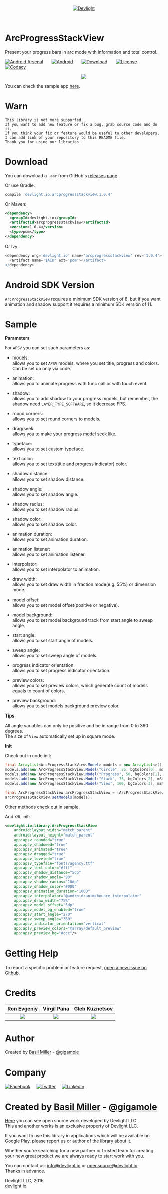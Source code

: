<br/>
<p align="center">
  <a href="http://devlight.io">
      <img src ="https://drive.google.com/uc?export=download&id=0BxPO_UeS7wScLVBKck51Z1Rzb0E" alt="Devlight"/>
  </a>
</p>
<br/>

ArcProgressStackView
====================

Present your progress bars in arc mode with information and total control.

[![Android Arsenal](https://drive.google.com/uc?export=download&id=0BxPO_UeS7wScVWk2RmJHNGJGWUk)](http://android-arsenal.com/details/1/3308)
&nbsp;&nbsp;&nbsp;&nbsp;&nbsp;
[![Android](https://drive.google.com/uc?export=download&id=0BxPO_UeS7wSccEZaclNGN0R5OWc)](https://github.com/DevLight-Mobile-Agency)
&nbsp;&nbsp;&nbsp;&nbsp;&nbsp;
[![Download](https://drive.google.com/uc?export=download&id=0BxPO_UeS7wScaDl2U0QtWUx3emM)](https://bintray.com/gigamole/maven/apsv/_latestVersion)
&nbsp;&nbsp;&nbsp;&nbsp;&nbsp;
[![License](https://drive.google.com/uc?export=download&id=0BxPO_UeS7wScU0tmeFpGMHVWNWs)](https://github.com/DevLight-Mobile-Agency/ArcProgressStackView/blob/master/LICENSE.txt)
&nbsp;&nbsp;&nbsp;&nbsp;&nbsp;
[![Codacy](https://drive.google.com/uc?export=download&id=0BxPO_UeS7wScSHhmckZyeGJDcXc)](https://www.codacy.com/app/gigamole53/ArcProgressStackView?utm_source=github.com&amp;utm_medium=referral&amp;utm_content=DevLight-Mobile-Agency/ArcProgressStackView&amp;utm_campaign=Badge_Grade)

<p align="center">
    <img src="https://drive.google.com/uc?export=download&id=0BxPO_UeS7wScTjlVNklhUHZibVE"/>
</p>

You can check the sample app [here](https://github.com/DevLight-Mobile-Agency/ArcProgressStackView/tree/master/app).

Warn
====
```
This library is not more supported. 
If you want to add new feature or fix a bug, grab source code and do it. 
If you think your fix or feature would be useful to other developers, 
I can add link of your repository to this README file. 
Thank you for using our libraries.
```

Download
========

You can download a `.aar` from GitHub's [releases page](https://github.com/DevLight-Mobile-Agency/ArcProgressStackView/releases).

Or use Gradle:

```groovy
compile 'devlight.io:arcprogressstackview:1.0.4'
```

Or Maven:  
```xml
<dependency>
  <groupId>devlight.io</groupId>
  <artifactId>arcprogressstackview</artifactId>
  <version>1.0.4</version>
  <type>pom</type>
</dependency>
```

Or Ivy:  
```groovy
<dependency org='devlight.io' name='arcprogressstackview' rev='1.0.4'>
  <artifact name='$AID' ext='pom'></artifact>
</dependency>
```


Android SDK Version
===================

`ArcProgressStackView` requires a minimum SDK version of 8, but if you want animation and shadow support it requires a minimum SDK version of 11.

Sample
======

<b>Parameters</b>

For `APSV` you can set such parameters as:

 - models:  
    allows you to set `APSV` models, where you set title, progress and colors. Can be set up only via code.

 - animation:  
    allows you to animate progress with func call or with touch event.

 - shadow:  
    allows you to add shadow to your progress models, but remember, the shadow need `LAYER_TYPE_SOFTWARE`, so it decrease FPS.

 - round corners:  
    allows you to set round corners to models.

 - drag/seek:  
    allows you to make your progress model seek like.

 - typeface:  
    allows you to set custom typeface.

 - text color:  
    allows you to set text(title and progress indicator) color.

 - shadow distance:  
    allows you to set shadow distance.

 - shadow angle:  
    allows you to set shadow angle.

 - shadow radius:  
     allows you to set shadow radius.

 - shadow color:  
     allows you to set shadow color.

 - animation duration:  
     allows you to set animation duration.

 - animation listener:  
     allows you to set animation listener.

 - interpolator:  
     allows you to set interpolator to animation.

 - draw width:  
     allows you to set draw width in fraction mode(e.g. 55%) or dimension mode.

 - model offset:  
     allows you to set model offset(positive or negative).

 - model background:  
     allows you to set model background track from start angle to sweep angle.

 - start angle:  
     allows you to set start angle of models.

 - sweep angle:  
     allows you to set sweep angle of models.

 - progress indicator orientation:  
     allows you to set progress indicator orientation.

 - preview colors:  
     allows you to set preview colors, which generate count of models equals to count of colors.

 - preview background:  
    allows you to set models background preview color.

<b>Tips</b>

All angle variables can only be positive and be in range from 0 to 360 degrees.  
The size of `View` automatically set up in square mode.

<b>Init</b>

Check out in code init:

```java
final ArrayList<ArcProgressStackView.Model> models = new ArrayList<>();
models.add(new ArcProgressStackView.Model("Circle", 25, bgColors[0], mStartColors[0]));
models.add(new ArcProgressStackView.Model("Progress", 50, bgColors[1], mStartColors[1]));
models.add(new ArcProgressStackView.Model("Stack", 75, bgColors[2], mStartColors[2]));
models.add(new ArcProgressStackView.Model("View", 100, bgColors[3], mStartColors[3]));

final ArcProgressStackView arcProgressStackView = (ArcProgressStackView) findViewById(R.id.apsv);
arcProgressStackView.setModels(models);
```

Other methods check out in sample.

And `XML` init:

```xml
<devlight.io.library.ArcProgressStackView
    android:layout_width="match_parent"
    android:layout_height="match_parent"
    app:apsv_rounded="true"
    app:apsv_shadowed="true"
    app:apsv_animated="true"
    app:apsv_dragged="true"
    app:apsv_leveled="true"
    app:apsv_typeface="fonts/agency.ttf"
    app:apsv_text_color="#fff"
    app:apsv_shadow_distance="5dp"
    app:apsv_shadow_angle="90"
    app:apsv_shadow_radius="10dp"
    app:apsv_shadow_color="#000"
    app:apsv_animation_duration="1000"
    app:apsv_interpolator="@android:anim/bounce_interpolator"
    app:apsv_draw_width="75%"
    app:apsv_model_offset="5dp"
    app:apsv_model_bg_enabled="true"
    app:apsv_start_angle="270"
    app:apsv_sweep_angle="360"
    app:apsv_indicator_orientation="vertical"
    app:apsv_preview_colors="@array/default_preview"
    app:apsv_preview_bg="#ccc"/>
```

Getting Help
============

To report a specific problem or feature request, [open a new issue on Github](https://github.com/DevLight-Mobile-Agency/ArcProgressStackView/issues/new).

Credits
=======

|[Ron Evgeniy](https://www.behance.net/RonEvgeniy)|[Virgil Pana](https://dribbble.com/virgilpana)|[Gleb Kuznetsov](https://dribbble.com/glebich)|
|:-----------------------------------------------:|:--------------------------------------------:|:--------------------------------------------:|
|[![](https://drive.google.com/uc?export=download&id=0BxPO_UeS7wScQm9QbjV4VWh2R2c)](https://www.behance.net/gallery/33128783/12-weeks-marathon-in-Sketch)|[![](https://drive.google.com/uc?export=download&id=0BxPO_UeS7wScc1Qyd0pMQm5vd0U)](https://dribbble.com/shots/1926158-Data-Visualization)|[![](https://drive.google.com/uc?export=download&id=0BxPO_UeS7wScakVhdXpENlJQdXc)](https://dribbble.com/shots/2123768-graph-ios-app)|

Author
======

Created by [Basil Miller](https://github.com/GIGAMOLE) - [@gigamole](mailto:gigamole53@gmail.com)

Company
=======

[![Facebook](https://drive.google.com/uc?export=download&id=0BxPO_UeS7wScaGhGVFNKU0VxMnc)](https://www.facebook.com/devlightagency)&nbsp;&nbsp;&nbsp;&nbsp;&nbsp;[![Twitter](https://drive.google.com/uc?export=download&id=0BxPO_UeS7wScZ1ExQWh5cHF5cVE)](https://twitter.com/DevLightIO)&nbsp;&nbsp;&nbsp;&nbsp;&nbsp;[![LinkedIn](https://drive.google.com/uc?export=download&id=0BxPO_UeS7wSccGZINzEycE1nVFE)](https://www.linkedin.com/company/devlight)


Created by [Basil Miller](https://github.com/GIGAMOLE) - [@gigamole](mailto:gigamole53@gmail.com)
=======
[Here](https://github.com/DevLight) you can see open source work developed by Devlight LLC.  
This and another works is an exclusive property of Devlight LLC. 

If you want to use this library in applications which will be available on Google Play, please report us or author of the library about it.

Whether you're searching for a new partner or trusted team for creating your new great product we are always ready to start work with you. 

You can contact us: info@devlight.io or opensource@devlight.io.  
Thanks in advance.

Devlight LLC, 2016  
[devlight.io](http://devlight.io)
